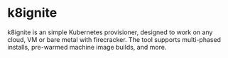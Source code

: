 # k8ignite

k8ignite is an simple Kubernetes provisioner, designed to work on any cloud, VM or bare metal with firecracker. The tool supports multi-phased installs, pre-warmed machine image builds, and more.
